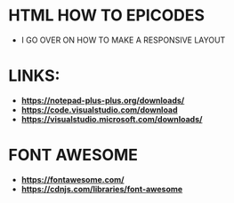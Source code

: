 # HTML HOW TO EPICODES 
* I GO OVER ON HOW TO MAKE A RESPONSIVE LAYOUT

# LINKS:
 
* **https://notepad-plus-plus.org/downloads/**
* **https://code.visualstudio.com/download**
* **https://visualstudio.microsoft.com/downloads/**


# FONT AWESOME
* **https://fontawesome.com/**
* **https://cdnjs.com/libraries/font-awesome**

